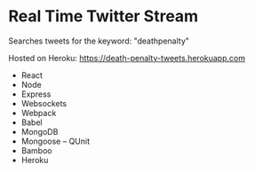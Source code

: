 # Real Time Twitter Stream

Searches tweets for the keyword: "deathpenalty"

Hosted on Heroku: https://death-penalty-tweets.herokuapp.com

- React
- Node
- Express
- Websockets
- Webpack
- Babel
- MongoDB
- Mongoose
– QUnit
- Bamboo
- Heroku